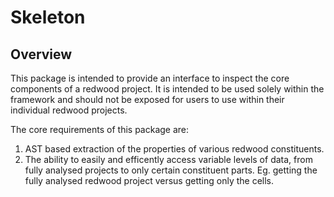 # Skeleton

## Overview

This package is intended to provide an interface to inspect the core components of a redwood project. It is intended to be used solely within the framework and should not be exposed for users to use within their individual redwood projects.

The core requirements of this package are:
1. AST based extraction of the properties of various redwood constituents.
2. The ability to easily and efficently access variable levels of data, from fully analysed projects to only certain constituent parts. Eg. getting the fully analysed redwood project versus getting only the cells.
